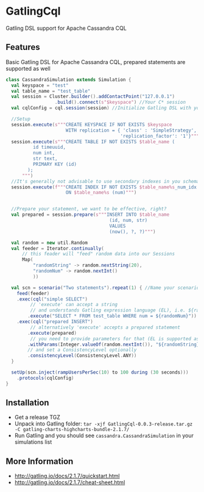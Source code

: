 GatlingCql
==========

Gatling DSL support for Apache Cassandra CQL

Features
--------

Basic Gatling DSL for Apache Cassandra CQL, prepared statements are supported as well

```scala
class CassandraSimulation extends Simulation {
  val keyspace = "test"
  val table_name = "test_table"
  val session = Cluster.builder().addContactPoint("127.0.0.1")
                  .build().connect(s"$keyspace") //Your C* session
  val cqlConfig = cql.session(session) //Initialize Gatling DSL with your session

  //Setup
  session.execute(s"""CREATE KEYSPACE IF NOT EXISTS $keyspace 
                      WITH replication = { 'class' : 'SimpleStrategy', 
                                          'replication_factor': '1'}""")
  session.execute(s"""CREATE TABLE IF NOT EXISTS $table_name (
          id timeuuid,
          num int,
          str text,
          PRIMARY KEY (id)
        );
      """)
  //It's generally not advisable to use secondary indexes in you schema
  session.execute(f"""CREATE INDEX IF NOT EXISTS $table_name%s_num_idx 
                      ON $table_name%s (num)""")


  //Prepare your statement, we want to be effective, right?
  val prepared = session.prepare(s"""INSERT INTO $table_name 
                                      (id, num, str) 
                                      VALUES 
                                      (now(), ?, ?)""")

  val random = new util.Random
  val feeder = Iterator.continually( 
      // this feader will "feed" random data into our Sessions
      Map(
          "randomString" -> random.nextString(20), 
          "randomNum" -> random.nextInt()
          ))

  val scn = scenario("Two statements").repeat(1) { //Name your scenario
    feed(feeder)
    .exec(cql("simple SELECT") 
         // 'execute' can accept a string 
         // and understands Gatling expression language (EL), i.e. ${randomNum}
        .execute("SELECT * FROM test_table WHERE num = ${randomNum}")) 
    .exec(cql("prepared INSERT")
         // alternatively 'execute' accepts a prepared statement
        .execute(prepared)
         // you need to provide parameters for that (EL is supported as well)
        .withParams(Integer.valueOf(random.nextInt()), "${randomString}")
        // and set a ConsistencyLevel optionally
        .consistencyLevel(ConsistencyLevel.ANY)) 
  }

  setUp(scn.inject(rampUsersPerSec(10) to 100 during (30 seconds)))
    .protocols(cqlConfig)
}
```


Installation
------------

* Get a release TGZ
* Unpack into Gatling folder: ``tar -xjf GatlingCql-0.0.3-release.tar.gz -C gatling-charts-highcharts-bundle-2.1.7/``
* Run Gatling and you should see ``cassandra.CassandraSimulation`` in your simulations list

More Information
----------------
* http://gatling.io/docs/2.1.7/quickstart.html
* http://gatling.io/docs/2.1.7/cheat-sheet.html
